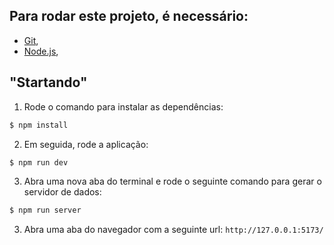 ## Para rodar este projeto, é necessário:

* [Git](https://git-scm.com), 
* [Node.js](https://nodejs.org/en/),

## "Startando"

1. Rode o comando para instalar as dependências:
```bash
$ npm install
```

2. Em seguida, rode a aplicação:
```bash
$ npm run dev
```

3. Abra uma nova aba do terminal e rode o seguinte comando para gerar o servidor de dados:
```bash
$ npm run server
```

3. Abra uma aba do navegador com a seguinte url: `http://127.0.0.1:5173/`